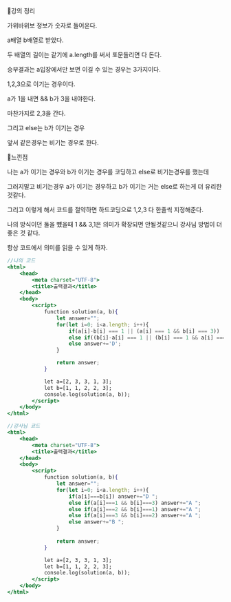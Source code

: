 📌강의 정리

가위바위보 정보가 숫자로 들어온다.

a배열 b배열로 받았다.

두 배열의 길이는 같기에 a.length를 써서 포문돌리면 다 돈다.

승부결과는 a입장에서만 보면 이길 수 있는 경우는 3가지이다.

1,2,3으로 이기는 경우이다.

a가 1을 내면 && b가 3을 내야한다.

마찬가지로 2,3을 간다.

그리고 else는 b가 이기는 경우

앞서 같은경우는  비기는 경우로 한다.

📌느낀점

나는 a가 이기는 경우와 b가 이기는 경우를 코딩하고 else로 비기는경우를 했는데

그러지말고 비기는경우 a가 이기는 경우하고 b가 이기는 거는 else로 하는게 더 유리한것같다.

그리고 이렇게 해서 코드를 절약하면 하드코딩으로 1,2,3 다 한줄씩 지정해준다.

나의 방식이던 둘을 뻈을때 1 && 3,1은 의미가 확장되면 안될것같으니 강사님 방법이 더 좋은 것 같다. 

항상 코드에서 의미를 읽을 수 있게 하자.

```jsx
//나의 코드
<html>
    <head>
        <meta charset="UTF-8">
        <title>출력결과</title>
    </head>
    <body>
        <script>
            function solution(a, b){         
                let answer="";
                for(let i=0; i<a.length; i++){
                    if(a[i]-b[i] === 1 || (a[i] === 1 && b[i] === 3))   answer+='A';
                    else if((b[i]-a[i] === 1 || (b[i] === 1 && a[i] === 3)))    answer+='B';
                    else answer+='D';
                }

                return answer;
            }

            let a=[2, 3, 3, 1, 3];
            let b=[1, 1, 2, 2, 3];
            console.log(solution(a, b));
        </script>
    </body>
</html>
```

```jsx
//강사님 코드
<html>
    <head>
        <meta charset="UTF-8">
        <title>출력결과</title>
    </head>
    <body>
        <script>
            function solution(a, b){         
                let answer="";
                for(let i=0; i<a.length; i++){
                    if(a[i]===b[i]) answer+="D ";
                    else if(a[i]===1 && b[i]===3) answer+="A ";
                    else if(a[i]===2 && b[i]===1) answer+="A ";
                    else if(a[i]===3 && b[i]===2) answer+="A ";
                    else answer+="B ";
                }
                
                return answer;
            }

            let a=[2, 3, 3, 1, 3];
            let b=[1, 1, 2, 2, 3];
            console.log(solution(a, b));
        </script>
    </body>
</html>
```

